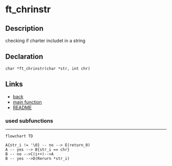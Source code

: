 # ft_chrinstr

## Description
checking if charter includet in a string

## Declaration

```char *ft_chrinstr(char *str, int chr)```

## Links
- [back](get_next_line.md)
- [main function](get_next_line.md)
- [README](../../README.md)

### used subfunctions
---


```mermaid
flowchart TD

A{str_i != '\0} -- no --> E(return_0)
A -- yes --> B{str_i == chr}
B -- no -->C(i++)-->A
B -- yes -->D(Rerurn *str_i)
```
